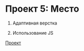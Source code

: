 # Проект 5: Место

1. Адаптивная верстка

2. Использование JS

[Проект]( https://vladimir412.github.io/mesto/)